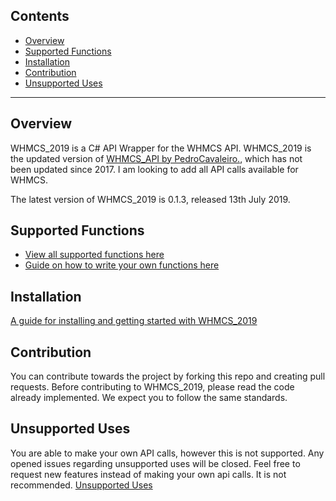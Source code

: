 ## Contents
* [Overview](#overview)
* [Supported Functions](#supported-functions)
* [Installation](#installation)
* [Contribution](#contribution)
* [Unsupported Uses](#unsupported-uses)

---------------------------------------------------------------------------------------
## Overview
WHMCS_2019 is a C# API Wrapper for the WHMCS API. WHMCS_2019 is the updated version of [WHMCS_API by PedroCavaleiro.](https://github.com/PedroCavaleiro/whmcs-api), which has not been updated since 2017. I am looking to add all API calls available for WHMCS.

The latest version of WHMCS_2019 is 0.1.3, released 13th July 2019.

## Supported Functions
* [View all supported functions here](https://github.com/byBlurr/WHMCS_2019/wiki)
* [Guide on how to write your own functions here](https://github.com/byBlurr/WHMCS_2019/wiki/Unsupported-Uses)

## Installation
[A guide for installing and getting started with WHMCS_2019](https://github.com/byBlurr/WHMCS_2019/wiki/Text-Tutorial)

## Contribution
You can contribute towards the project by forking this repo and creating pull requests. Before contributing to WHMCS_2019, please read the code already implemented. We expect you to follow the same standards.

## Unsupported Uses
You are able to make your own API calls, however this is not supported. Any opened issues regarding unsupported uses will be closed.
Feel free to request new features instead of making your own api calls. It is not recommended.
[Unsupported Uses](https://github.com/byBlurr/WHMCS_2019/wiki/Unsupported-Uses)
